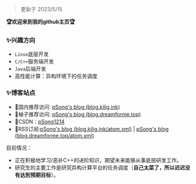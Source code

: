 > 更新于 2023/5/15 

**:trophy:欢迎来到我的github主页:trophy:**

### ✨兴趣方向

- ``Linux``底层开发
- ``C/C++``服务端开发
- ``Java``后端开发
- 高性能计算：异构环境下的任务调度

### ✨博客站点

- 🎈国内推荐访问: [pSong's blog (blog.kilig.ink)](http://blog.kilig.ink/)
- 🎈梯子推荐访问: [pSong's blog (blog.dreamforme.top)](https://blog.dreamforme.top/)
- 🎈CSDN：[pSong1214](https://blog.csdn.net/weixin_42792088)
- 🎈RSS订阅:[pSong's blog (blog.kilig.ink/atom.xml)](http://blog.kilig.ink/atom.xml) | [pSong's blog (blog.dreamforme.top/atom.xml)](https://blog.dreamforme.top/atom.xml)

目前情况：
- 正在积极地学习/恶补C++的进阶知识，期望未来能够从事底层研发工作。
- 研究生的主要工作是研究异构计算平台的任务调度（**自己太菜了，所以迟迟没有达到预期目标**）。


